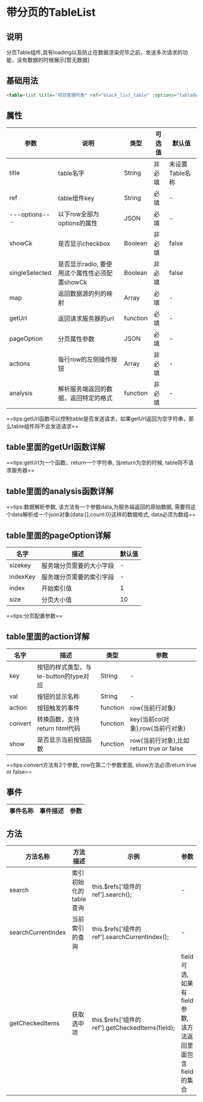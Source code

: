 # 带分页的TableList

## 说明

<table-list>分页Table组件,具有loading以及防止在数据渲染完毕之前，发送多次请求的功能，没有数据的时候展示[暂无数据]

## 基础用法

```html
<table-list title="项目管理列表" ref="black_list_table" :options="tableOptions"></table-list>
```

## 属性

| 参数           | 说明                                          | 类型     | 可选值 | 默认值          |
| -------------- | --------------------------------------------- | -------- | ------ | --------------- |
| title          | table名字                                     | String   | 非必填 | 未设置Table名称 |
| ref            | table组件key                                  | String   | 必填   | -               |
| ---options---  | 以下row全部为options的属性                    | JSON     | 必填   | -               |
| showCk         | 是否显示checkbox                              | Boolean  | 非必填 | false           |
| singleSelected | 是否显示radio, 要使用这个属性性必须配置showCk | Boolean  | 非必填 | false           |
| map            | 返回数据源的列的映射                          | Array    | 必填   | -               |
| getUrl         | 返回请求服务器的url                           | function | 必填   | -               |
| pageOption     | 分页属性参数                                  | JSON     | 必填   | -               |
| actions        | 每行row的左侧操作按钮                         | Array    | 非必填 | -               |
| analysis       | 解析服务端返回的数据，返回特定的格式          | function | 非必填 | -               |

==tips:getUrl函数可以控制table是否发送请求，如果getUrl返回为空字符串，那么table组件将不会发送请求==

## table里面的getUrl函数详解

==tips:getUrl为一个函数，return一个字符串, 当return为空的时候, table将不请求服务器==

## table里面的analysis函数详解

==tips:数据解析参数, 该方法有一个参数data,为服务端返回的原始数据, 需要将这个data解析成一个json对象{data:[],count:0}这样的数据格式, data必须为数组==

## table里面的pageOption详解

| 名字     | 描述                     | 默认值 |
| -------- | ------------------------ | ------ |
| sizekey  | 服务端分页需要的大小字段 | -      |
| indexKey | 服务端分页需要的索引字段 | -      |
| index    | 开始索引值               | 1      |
| size     | 分页大小值               | 10     |

==tips:分页配置参数==

## table里面的action详解

| 名字    | 描述                                  | 类型     | 参数                                     |
| ------- | ------------------------------------- | -------- | ---------------------------------------- |
| key     | 按钮的样式类型，与le-button的type对应 | String   | -                                        |
| val     | 按钮的显示名称                        | String   | -                                        |
| action  | 按钮触发的事件                        | function | row(当前行对象)                          |
| convert | 转换函数，支持return html代码         | function | key(当前col对象),row(当前行对象)         |
| show    | 是否显示当前按钮函数                  | function | row(当前行对象),比如return true or false |

==tips:convert方法有2个参数, row在第二个参数里面, show方法必须return true or false==

## 事件

| 事件名称 | 事件描述 | 参数 |
| -------- | -------- | ---- |

## 方法

| 方法名称           | 方法描述              | 示例                                          | 参数 |
| ------------------ | --------------------- | --------------------------------------------- | ---- |
| search             | 索引初始化的table查询 | this.$refs['组件的ref'].search();             | -    |
| searchCurrentIndex | 当前索引的查询        | this.$refs['组件的ref'].searchCurrentIndex(); | -    |
| getCheckedItems | 获取选中项        | this.$refs['组件的ref'].getCheckedItems(field); | field可选,如果有field参数,该方法返回里面包含field的集合|